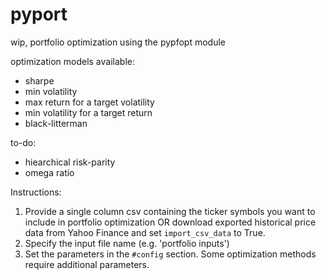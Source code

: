 # pyport
wip, portfolio optimization using the pypfopt module

optimization models available:
* sharpe
* min volatility
* max return for a target volatility
* min volatility for a target return
* black-litterman

to-do:
* hiearchical risk-parity
* omega ratio

Instructions:
1. Provide a single column csv containing the ticker symbols you want to include in portfolio optimization
OR download exported historical price data from Yahoo Finance and set `import_csv_data` to True.
2. Specify the input file name (e.g. 'portfolio inputs')
3. Set the parameters in the `#config` section. Some optimization methods require additional parameters.
